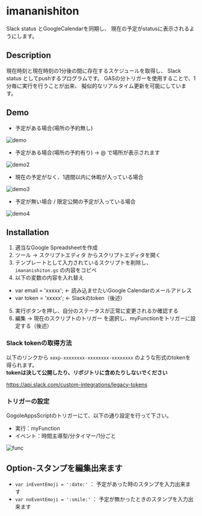 imananishiton
====
Slack status とGoogleCalendarを同期し、
現在の予定がstatusに表示されるようにします。

## Description
現在時刻と現在時刻の1分後の間に存在するスケジュールを取得し、
Slack status としてpushするプログラムです。
GASの分トリガーを使用することで、1分毎に実行を行うことが出来、
擬似的なリアルタイム更新を可能にしています。

## Demo
- 予定がある場合(場所の予約無し)

![demo](https://cloud.githubusercontent.com/assets/12445714/25271187/3cf48bc0-26be-11e7-99ae-d04c46db98f9.png)

- 予定がある場合(場所の予約有り) → @ で場所が表示されます

![demo2](https://cloud.githubusercontent.com/assets/12445714/25271399/02c79bbc-26bf-11e7-8b14-ddfb0cefbde8.png)

- 現在の予定がなく、1週間以内に休暇が入っている場合

![demo3](https://user-images.githubusercontent.com/904354/28901183-78ea3872-7831-11e7-9143-d62a3ab9d354.png)

- 予定が無い場合 / 限定公開の予定が入っている場合

![demo4](https://cloud.githubusercontent.com/assets/12445714/25271400/02d69c16-26bf-11e7-83e6-daa16c2690ed.png)

## Installation

1. 適当なGoogle Spreadsheetを作成
2. ツール → スクリプトエディタ からスクリプトエディタを開く
3. テンプレートとして入力されているスクリプトを削除し、 `imananishiton.gs` の内容をコピペ
4. 以下の変数の内容を入れ替え
- var email = 'xxxxx'; ← 読み込ませたいGoogle Calendarのメールアドレス
- var token = 'xxxxx'; ← Slackのtoken（後述）
5. 実行ボタンを押し、自分のステータスが正常に変更されるか確認する
6. 編集 → 現在のスクリプトのトリガー を選択し、myFunctionをトリガーに設定する（後述）


### Slack tokenの取得方法

以下のリンクから `xoxp-xxxxxxxx-xxxxxxxx-xxxxxxxx` のような形式のtokenを得られます。<br>
**tokenは決して公開したり、リポジトリに含めたりしないでください**

https://api.slack.com/custom-integrations/legacy-tokens

### トリガーの設定

GogoleAppsScriptのトリガーにて、以下の通り設定を行って下さい。
- 実行：myFunction
- イベント：時間主導型/分タイマー/1分ごと

![func](https://cloud.githubusercontent.com/assets/12445714/25301893/bb21ccca-276c-11e7-880f-1daebd4146ed.png)

## Option-スタンプを編集出来ます
- `var inEventEmoji = ':date:'` ： 予定があった時のスタンプを入力出来ます
- `var noEventEmoji = ':smile:'` ： 予定が無かったときのスタンプを入力出来ます
